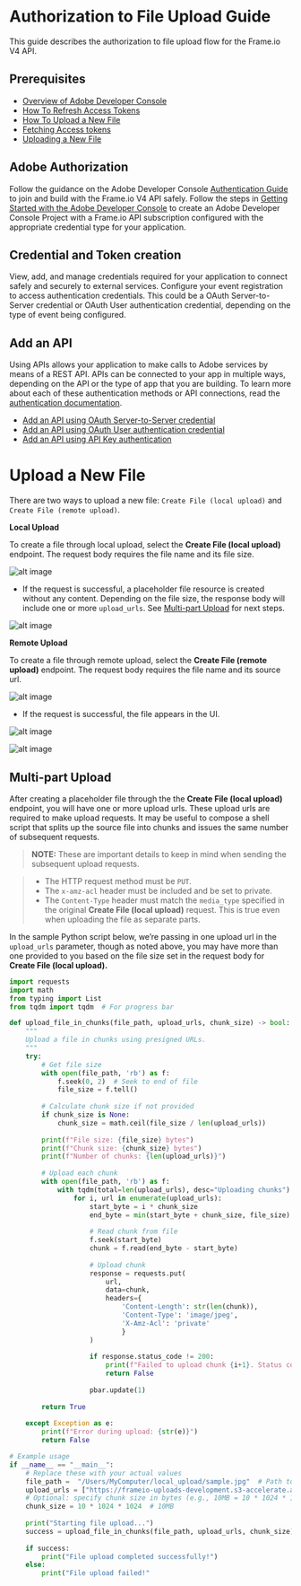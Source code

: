 
# Authorization to File Upload Guide

This guide describes the authorization to file upload flow for the Frame.io V4 API.  

## Prerequisites

* [Overview of Adobe Developer Console](https://developer.adobe.com/developer-console/docs/guides/)
* [How To Refresh Access Tokens](https://developer.adobe.com/developer-console/docs/guides/authentication/UserAuthentication/ims#refreshing-access-tokens)
* [How To Upload a New File](https://developer.adobe.com/developer-console/docs/guides/)
* [Fetching Access tokens](https://developer.adobe.com/developer-console/docs/guides/authentication/UserAuthentication/ims#fetching-access-tokens)
* [Uploading a New File](https://developer.adobe.com/frameio/guides/#uploading-a-new-file)

## Adobe Authorization

Follow the guidance on the Adobe Developer Console [Authentication Guide](https://developer.adobe.com/developer-console/docs/guides/authentication/) to join and build with the Frame.io V4 API safely. Follow the steps in [Getting Started with the Adobe Developer Console](https://developer.adobe.com/developer-console/docs/guides/getting-started/) to create an Adobe Developer Console Project with a Frame.io API subscription configured with the appropriate credential type for your application.

## Credential and Token creation

View, add, and manage credentials required for your application to connect safely and securely to external services. Configure your event registration to access authentication credentials. This could be a OAuth Server-to-Server credential or OAuth User authentication credential, depending on the type of event being configured.

## Add an API

Using APIs allows your application to make calls to Adobe services by means of a REST API. APIs can be connected to your app in multiple ways, depending on the API or the type of app that you are building. To learn more about each of these authentication methods or API connections, read the [authentication documentation](https://developer.adobe.com/developer-console/docs/guides/authentication/).

* [Add an API using OAuth Server-to-Server credential](https://developer.adobe.com/developer-console/docs/guides/services/services-add-api-oauth-s2s)
* [Add an API using OAuth User authentication credential](https://developer.adobe.com/developer-console/docs/guides/services/services-add-api-oauth-user-authentication)
* [Add an API using API Key authentication](https://developer.adobe.com/developer-console/docs/guides/services/services-add-api-key)

# Upload a New File

There are two ways to upload a new file: `Create File (local upload)` and `Create File (remote upload)`.

**Local Upload**

To create a file through local upload, select the **Create File (local upload)** endpoint. The request body requires the file name and its file size.

![alt image](../image_12.png)

* If the request is successful, a placeholder file resource is created without any content. Depending on the file size, the response body will include one or more `upload_urls`.  See [Multi-part Upload](http://multi-part%20upload/) for next steps.

![alt image](../image_13.png)

**Remote Upload**

To create a file through remote upload, select the **Create File (remote upload)** endpoint. The request body requires the file name and its source url.

![alt image](../image_14.png)

* If the request is successful, the file appears in the UI.

![alt image](../image_15.png)

![alt image](../image_16.png)

## Multi-part Upload  

After creating a placeholder file through the the **Create File (local upload)** endpoint, you will have one or more upload urls. These upload urls are required to make upload requests. It may be useful to compose a shell script that splits up the source file into chunks and issues the same number of subsequent requests.

> **NOTE:** These are important details to keep in mind when sending the subsequent upload requests.

> * The HTTP request method must be `PUT`.
> * The `x-amz-acl` header must be included and be set to private.
> * The `Content-Type` header must match the `media_type` specified in the original **Create File (local upload)** request. This is true even when uploading the file as separate parts.

In the sample Python script below, we’re passing in one upload url in the `upload_urls` parameter, though as noted above, you may have more than one provided to you based on the file size set in the request body for **Create File (local upload).**

``` python
import requests
import math
from typing import List
from tqdm import tqdm  # For progress bar

def upload_file_in_chunks(file_path, upload_urls, chunk_size) -> bool:
    """
    Upload a file in chunks using presigned URLs.
    """
    try:
        # Get file size
        with open(file_path, 'rb') as f:
            f.seek(0, 2)  # Seek to end of file
            file_size = f.tell()
        
        # Calculate chunk size if not provided
        if chunk_size is None:
            chunk_size = math.ceil(file_size / len(upload_urls))
        
        print(f"File size: {file_size} bytes")
        print(f"Chunk size: {chunk_size} bytes")
        print(f"Number of chunks: {len(upload_urls)}")
        
        # Upload each chunk
        with open(file_path, 'rb') as f:
            with tqdm(total=len(upload_urls), desc="Uploading chunks") as pbar:
                for i, url in enumerate(upload_urls):
                    start_byte = i * chunk_size
                    end_byte = min(start_byte + chunk_size, file_size)
                    
                    # Read chunk from file
                    f.seek(start_byte)
                    chunk = f.read(end_byte - start_byte)
                    
                    # Upload chunk
                    response = requests.put(
                        url,
                        data=chunk,
                        headers={
                            'Content-Length': str(len(chunk)),
                            'Content-Type': 'image/jpeg',
                            'X-Amz-Acl': 'private'
                            }
                    )
                    
                    if response.status_code != 200:
                        print(f"Failed to upload chunk {i+1}. Status code: {response.status_code}")
                        return False
                    
                    pbar.update(1)
        
        return True
    
    except Exception as e:
        print(f"Error during upload: {str(e)}")
        return False

# Example usage
if __name__ == "__main__":
    # Replace these with your actual values
    file_path =  "/Users/MyComputer/local_upload/sample.jpg"  # Path to your file
    upload_urls = ["https://frameio-uploads-development.s3-accelerate.amazonaws.com/uploads/10e35b09-7e07-43a1-bd43-897f252ab627/original.png?x-amz-meta-asset_id=10e35b09-7e07-43a1-bd43-897f252ab627&x-amz-meta-is_realtime_upload=false&x-amz-meta-part_count=1&x-amz-meta-part_number=1&x-amz-meta-project_id=7e46e495-4444-4555-8649-bee4d391a997&x-amz-meta-resource_id=10e35b09-7e07-43a1-bd43-897f252ab627&x-amz-meta-resource_type=asset&x-amz-meta-total_parts=1&X-Amz-Algorithm=AWS4-HMAC-SHA256&X-Amz-Credential=AKIAU3R7N6346MKYW3XN%2F20250620%2Fus-east-1%2Fs3%2Faws4_request&X-Amz-Date=20250620T215315Z&X-Amz-Expires=86400&X-Amz-SignedHeaders=content-type%3Bhost%3Bx-amz-acl&X-Amz-Signature=8502c5946334f9b941b45ca614b1f90c51f1c346edfaf48ca6859af9ac6a7c31"]
    # Optional: specify chunk size in bytes (e.g., 10MB = 10 * 1024 * 1024)
    chunk_size = 10 * 1024 * 1024  # 10MB
    
    print("Starting file upload...")
    success = upload_file_in_chunks(file_path, upload_urls, chunk_size)
    
    if success:
        print("File upload completed successfully!")
    else:
        print("File upload failed!"
```
